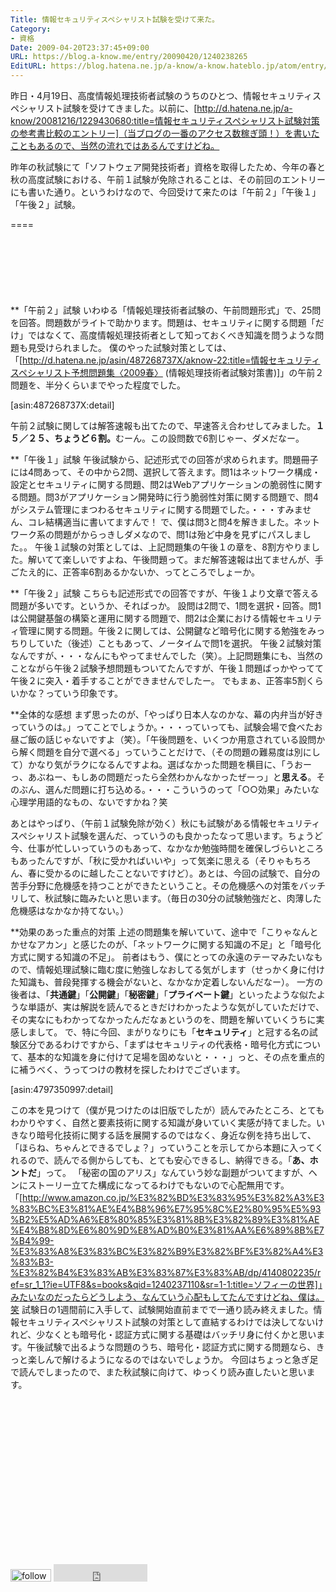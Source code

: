 ```yaml
---
Title: 情報セキュリティスペシャリスト試験を受けて来た。
Category:
- 資格
Date: 2009-04-20T23:37:45+09:00
URL: https://blog.a-know.me/entry/20090420/1240238265
EditURL: https://blog.hatena.ne.jp/a-know/a-know.hateblo.jp/atom/entry/12921228815727980109
---
```


昨日・4月19日、高度情報処理技術者試験のうちのひとつ、情報セキュリティスペシャリスト試験を受けてきました。以前に、[http://d.hatena.ne.jp/a-know/20081216/1229430680:title=情報セキュリティスペシャリスト試験対策の参考書比較のエントリー]（当ブログの一番のアクセス数稼ぎ頭！）を書いたこともあるので、当然の流れではあるんですけどね。

昨年の秋試験にて「ソフトウェア開発技術者」資格を取得したため、今年の春と秋の高度試験における、午前１試験が免除されることは、その前回のエントリーにも書いた通り。というわけなので、今回受けて来たのは「午前２」「午後１」「午後２」試験。

====

<script async src="//pagead2.googlesyndication.com/pagead/js/adsbygoogle.js"></script>
<!-- article-top -->
<ins class="adsbygoogle"
     style="display:inline-block;width:728px;height:90px"
     data-ad-client="ca-pub-3463034538369189"
     data-ad-slot="8367620130"></ins>
<script>
(adsbygoogle = window.adsbygoogle || []).push({});
</script>


**「午前２」試験
いわゆる「情報処理技術者試験の、午前問題形式」で、25問を回答。問題数がライトで助かります。問題は、セキュリティに関する問題「だけ」ではなくて、高度情報処理技術者として知っておくべき知識を問うような問題も見受けられました。
僕のやった試験対策としては、「[http://d.hatena.ne.jp/asin/487268737X/aknow-22:title=情報セキュリティスペシャリスト予想問題集〈2009春〉 (情報処理技術者試験対策書)]」の午前２問題を、半分くらいまでやった程度でした。


[asin:487268737X:detail]


午前２試験に関しては解答速報も出てたので、早速答え合わせしてみました。<span style="font-weight:bold;">１５／２５、ちょうど６割。</span>むーん。この設問数で6割じゃー、ダメだなー。


**「午後１」試験
午後試験から、記述形式での回答が求められます。問題冊子には4問あって、その中から2問、選択して答えます。問1はネットワーク構成・設定とセキュリティに関する問題、問2はWebアプリケーションの脆弱性に関する問題。問3がアプリケーション開発時に行う脆弱性対策に関する問題で、問4がシステム管理にまつわるセキュリティに関する問題でした。・・・すみません、コレ結構適当に書いてますんで！
で、僕は問3と問4を解きました。ネットワーク系の問題がからっきしダメなので、問1は殆ど中身を見ずにパスしました。。
午後１試験の対策としては、上記問題集の午後１の章を、8割方やりました。解いてて楽しいですよね、午後問題って。まだ解答速報は出てませんが、手ごたえ的に、正答率6割あるかないか、ってところでしょーか。


**「午後２」試験
こちらも記述形式での回答ですが、午後１より文章で答える問題が多いです。というか、そればっか。
設問は2問で、1問を選択・回答。問1は公開鍵基盤の構築と運用に関する問題で、問2は企業における情報セキュリティ管理に関する問題。午後２に関しては、公開鍵など暗号化に関する勉強をみっちりしていた（後述）こともあって、ノータイムで問1を選択。
午後２試験対策なんですが、・・・なんにもやってませんでした（笑）。上記問題集にも、当然のことながら午後２試験予想問題もついてたんですが、午後１問題ばっかやってて午後２に突入・着手することができませんでしたー。
でもまぁ、正答率5割くらいかな？っていう印象です。


**全体的な感想
まず思ったのが、「やっぱり日本人なのかな、幕の内弁当が好きっていうのは。」ってことでしょうか。・・・っていっても、試験会場で食べたお昼ご飯の話じゃないですよ（笑）。「午後問題を、いくつか用意されている設問から解く問題を自分で選べる」っていうことだけで、（その問題の難易度は別にして）かなり気がラクになるんですよね。選ばなかった問題を横目に、「うおーっ、あぶねー、もしあの問題だったら全然わかんなかったぜーっ」と<span style="font-weight:bold;">思える</span>。そのぶん、選んだ問題に打ち込める。・・・こういうのって「○○効果」みたいな心理学用語的なもの、ないですかね？笑

あとはやっぱり、（午前１試験免除が効く）秋にも試験がある情報セキュリティスペシャリスト試験を選んだ、っていうのも良かったなって思います。ちょうど今、仕事が忙しいっていうのもあって、なかなか勉強時間を確保しづらいところもあったんですが、「秋に受かればいいや」って気楽に思える（そりゃもちろん、春に受かるのに越したことないですけど）。あとは、今回の試験で、自分の苦手分野に危機感を持つことができたということ。その危機感への対策をバッチリして、秋試験に臨みたいと思います。（毎日の30分の試験勉強だと、肉薄した危機感はなかなか持てない。）


**効果のあった重点的対策
上述の問題集を解いていて、途中で「こりゃなんとかせなアカン」と感じたのが、「ネットワークに関する知識の不足」と「暗号化方式に関する知識の不足」。
前者はもう、僕にとっての永遠のテーマみたいなもので、情報処理試験に臨む度に勉強しなおしてる気がします（せっかく身に付けた知識も、普段発揮する機会がないと、なかなか定着しないんだなー）。
一方の後者は、「<span style="font-weight:bold;">共通鍵</span>」「<span style="font-weight:bold;">公開鍵</span>」「<span style="font-weight:bold;">秘密鍵</span>」「<span style="font-weight:bold;">プライベート鍵</span>」といったような似たような単語が、実は解説を読んでるときだけわかったような気がしていただけで、その実なにもわかってなかったんだなぁというのを、問題を解いていくうちに実感しまして。
で、特に今回、まがりなりにも「<span style="font-weight:bold;">セキュリティ</span>」と冠する名の試験区分であるわけですから、「まずはセキュリティの代表格・暗号化方式について、基本的な知識を身に付けて足場を固めないと・・・」っと、その点を重点的に補うべく、うってつけの教材を探したわけでございます。


[asin:4797350997:detail]


この本を見つけて（僕が見つけたのは旧版でしたが）読んでみたところ、とてもわかりやすく、自然と要素技術に関する知識が身いていく実感が持てました。いきなり暗号化技術に関する話を展開するのではなく、身近な例を持ち出して、「ほらね、ちゃんとできるでしょ？」っていうことを示してから本題に入ってくれるので、読んでる側からしても、とても安心できるし、納得できる。「<span style="font-weight:bold;">あ、ホントだ</span>」って。
「秘密の国のアリス」なんていう妙な副題がついてますが、ヘンにストーリー立てた構成になってるわけでもないので心配無用です。「[http://www.amazon.co.jp/%E3%82%BD%E3%83%95%E3%82%A3%E3%83%BC%E3%81%AE%E4%B8%96%E7%95%8C%E2%80%95%E5%93%B2%E5%AD%A6%E8%80%85%E3%81%8B%E3%82%89%E3%81%AE%E4%B8%8D%E6%80%9D%E8%AD%B0%E3%81%AA%E6%89%8B%E7%B4%99-%E3%83%A8%E3%83%BC%E3%82%B9%E3%82%BF%E3%82%A4%E3%83%B3-%E3%82%B4%E3%83%AB%E3%83%87%E3%83%AB/dp/4140802235/ref=sr_1_1?ie=UTF8&s=books&qid=1240237110&sr=1-1:title=ソフィーの世界]」みたいなのだったらどうしよう、なんていう心配もしてたんですけどね、僕は。笑
試験日の1週間前に入手して、試験開始直前までで一通り読み終えました。情報セキュリティスペシャリスト試験の対策として直結するわけでは決してないけれど、少なくとも暗号化・認証方式に関する基礎はバッチリ身に付くかと思います。午後試験で出るような問題のうち、暗号化・認証方式に関する問題なら、きっと楽しんで解けるようになるのではないでしょうか。
今回はちょっと急ぎ足で読んでしまったので、また秋試験に向けて、ゆっくり読み直したいと思います。


<script async src="//pagead2.googlesyndication.com/pagead/js/adsbygoogle.js"></script>
<!-- article-bottom2 -->
<ins class="adsbygoogle"
     style="display:inline-block;width:300px;height:250px"
     data-ad-client="ca-pub-3463034538369189"
     data-ad-slot="5274552934"></ins>
<script>
(adsbygoogle = window.adsbygoogle || []).push({});
</script>


<div>
<a href='http://cloud.feedly.com/#subscription%2Ffeed%2Fhttp%3A%2F%2Fblog.a-know.me%2Ffeed'  target='blank'><img id='feedlyFollow' src='http://s3.feedly.com/img/follows/feedly-follow-rectangle-volume-small_2x.png' alt='follow us in feedly' width='65' height='20'></a>

<iframe src="http://blog.hatena.ne.jp/a-know/a-know.hateblo.jp/subscribe/iframe" allowtransparency="true" frameborder="0" scrolling="no" width="150" height="28"></iframe>
</div>

